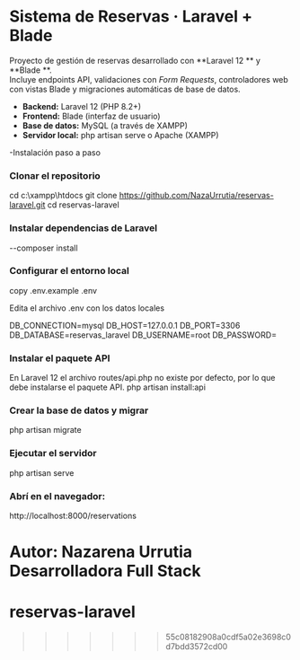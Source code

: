 # Sistema de Reservas · Laravel + Blade

Proyecto de gestión de reservas desarrollado con **Laravel 12 ** y **Blade **.  
Incluye endpoints API, validaciones con *Form Requests*, controladores web con vistas Blade y migraciones automáticas de base de datos.


- **Backend:** Laravel 12 (PHP 8.2+)
- **Frontend:** Blade (interfaz de usuario)
- **Base de datos:** MySQL (a través de XAMPP)
- **Servidor local:** php artisan serve o Apache (XAMPP)


-Instalación paso a paso

### Clonar el repositorio

cd c:\xampp\htdocs
git clone https://github.com/NazaUrrutia/reservas-laravel.git
cd reservas-laravel

### Instalar dependencias de Laravel
--composer install

### Configurar el entorno local 
copy .env.example .env

Edita el archivo .env con los datos locales

DB_CONNECTION=mysql
DB_HOST=127.0.0.1
DB_PORT=3306
DB_DATABASE=reservas_laravel
DB_USERNAME=root
DB_PASSWORD=

### Instalar el paquete API
En Laravel 12 el archivo routes/api.php no existe por defecto, por lo que debe instalarse el paquete API.
php artisan install:api


### Crear la base de datos y migrar
php artisan migrate


### Ejecutar el servidor
php artisan serve


### Abrí en el navegador:
http://localhost:8000/reservations


Autor: Nazarena Urrutia
Desarrolladora Full Stack 
=======
# reservas-laravel
>>>>>>> 55c08182908a0cdf5a02e3698c0d7bdd3572cd00
